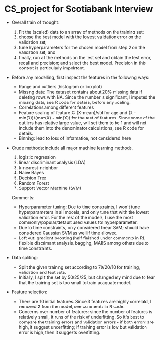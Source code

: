 # CS_project for Scotiabank Interview

- Overall train of thought: 
  1) Fit the (scaled) data to an array of methods on the training set;
  2) choose the best model with the lowest validation error on the validation set;
  3) tune hyperparameters for the chosen model from step 2 on the validation set, and 
  4) finally, run all the methods on the test set and obtain the test error, recall and precision; and select the best model.
  Precision in this context is particularly impoIrtant. 

- Before any modelling, first inspect the features in the following ways:
  - Range and outliers (histogram or boxplot)
  - Missing data: The dataset contains about 20% missing data if deleting rows with NA. Since the number is significant, I imputed the missing data, see R code for details, before any scaling.
  - Correlations among different features
  - Feature scaling of feature X: (X-mean)/std for age and (X - min(X))/(max(X) - min(X)) for the rest of features. Since some of the outliers has relative large value, will set them to be 1 and will not include them into the denominator calculations, see R code for details.
  - Binning: lead to loss of information, not considered here
 
- Crude methods: include all major machine learning methods.
  1) logistic regression
  2) linear discriminant analysis (LDA)
  3) k-nearest-neighbor
  4) Naive Bayes
  5) Decision Tree
  6) Random Forest
  7) Support Vector Machine (SVM)
  
  Comments: 
  
  - Hyperparameter tuning: Due to time constraints, I won't tune hyperparameters in all models, and only tune that with the lowest validation error. For the rest of the models, I use the most commonly/popular/default used values for hyperparameter. 
  - Due to time constraints, only considered linear SVM; should have considered Gaussian SVM as well if time allowed. 
  - Left out: gradient boosting (half finished under comments in R), flexible discrimant analysis, bagging, MARS among others due to time constraints.
  
- Data spliting: 
  - Split the given training set according to 70/20/10 for training, validation and test sets.
  - Initially, I split the set by 50/25/25; but changed my mind due to fear that the training set is too small to train adaquate model.

- Feature selection: 
  - There are 10 initial features. Since 3 features are highly correlatd, I removed 2 from the model, see comments in R code.
  - Concerns over number of features: since the number of features is relatively small, it runs of the risk of underfitting. So it's best to compare the training errors and validation errors - if both errors are high, it suggest underfitting; if training error is low but validation error is high, then it suggests overfitting. 
  
  
  

  
